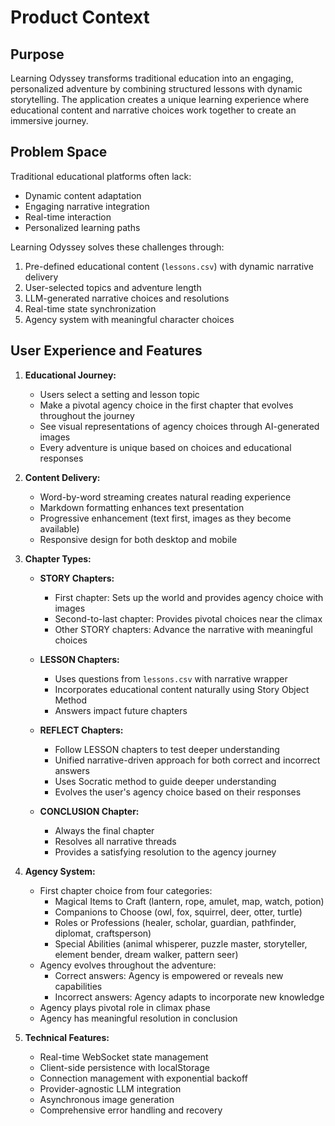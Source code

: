 # Product Context

## Purpose
Learning Odyssey transforms traditional education into an engaging, personalized adventure by combining structured lessons with dynamic storytelling. The application creates a unique learning experience where educational content and narrative choices work together to create an immersive journey.

## Problem Space
Traditional educational platforms often lack:
- Dynamic content adaptation
- Engaging narrative integration
- Real-time interaction
- Personalized learning paths

Learning Odyssey solves these challenges through:
1. Pre-defined educational content (`lessons.csv`) with dynamic narrative delivery
2. User-selected topics and adventure length
3. LLM-generated narrative choices and resolutions
4. Real-time state synchronization
5. Agency system with meaningful character choices

## User Experience and Features

1. **Educational Journey:**
   - Users select a setting and lesson topic
   - Make a pivotal agency choice in the first chapter that evolves throughout the journey
   - See visual representations of agency choices through AI-generated images
   - Every adventure is unique based on choices and educational responses

2. **Content Delivery:**
   - Word-by-word streaming creates natural reading experience
   - Markdown formatting enhances text presentation
   - Progressive enhancement (text first, images as they become available)
   - Responsive design for both desktop and mobile

3. **Chapter Types:**
   - **STORY Chapters:**
     * First chapter: Sets up the world and provides agency choice with images
     * Second-to-last chapter: Provides pivotal choices near the climax
     * Other STORY chapters: Advance the narrative with meaningful choices
   
   - **LESSON Chapters:**
     * Uses questions from `lessons.csv` with narrative wrapper
     * Incorporates educational content naturally using Story Object Method
     * Answers impact future chapters
   
   - **REFLECT Chapters:**
     * Follow LESSON chapters to test deeper understanding
     * Unified narrative-driven approach for both correct and incorrect answers
     * Uses Socratic method to guide deeper understanding
     * Evolves the user's agency choice based on their responses
   
   - **CONCLUSION Chapter:**
     * Always the final chapter
     * Resolves all narrative threads
     * Provides a satisfying resolution to the agency journey

4. **Agency System:**
   - First chapter choice from four categories:
     * Magical Items to Craft (lantern, rope, amulet, map, watch, potion)
     * Companions to Choose (owl, fox, squirrel, deer, otter, turtle)
     * Roles or Professions (healer, scholar, guardian, pathfinder, diplomat, craftsperson)
     * Special Abilities (animal whisperer, puzzle master, storyteller, element bender, dream walker, pattern seer)
   - Agency evolves throughout the adventure:
     * Correct answers: Agency is empowered or reveals new capabilities
     * Incorrect answers: Agency adapts to incorporate new knowledge
   - Agency plays pivotal role in climax phase
   - Agency has meaningful resolution in conclusion

5. **Technical Features:**
   - Real-time WebSocket state management
   - Client-side persistence with localStorage
   - Connection management with exponential backoff
   - Provider-agnostic LLM integration
   - Asynchronous image generation
   - Comprehensive error handling and recovery
